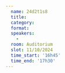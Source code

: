 ```yaml
---
  name: 24d2t1s8
  title: 
  category: 
  format: 
  speakers: 
    - 
  room: Auditorium
  slot: 11/10/2024
  time_start: '16h45'
  time_end: '17h30'
---
```

